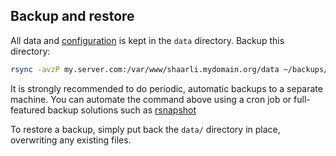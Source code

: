 ## Backup and restore

All data and [configuration](Shaarli-configuration.md) is kept in the `data` directory. Backup this directory:

```bash
rsync -avzP my.server.com:/var/www/shaarli.mydomain.org/data ~/backups/shaarli-data-$(date +%Y-%m-%d_%H%M)
```

It is strongly recommended to do periodic, automatic backups to a separate machine. You can automate the command above using a cron job or full-featured backup solutions such as [rsnapshot](https://rsnapshot.org/)

To restore a backup, simply put back the `data/` directory in place, overwriting any existing files.
